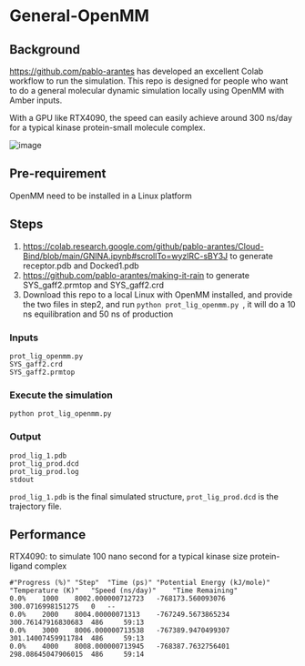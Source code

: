 # General-OpenMM

## Background

https://github.com/pablo-arantes has developed an excellent Colab workflow to run the simulation. This repo is designed for people who want to do a general molecular dynamic simulation locally using OpenMM with Amber inputs. 

With a GPU like RTX4090, the speed can easily achieve around 300 ns/day for a typical kinase protein-small molecule complex.

![image](https://github.com/quantaosun/cheat_MD/assets/75652473/0bb7c2b4-4eee-4c93-905b-1dd0d55c3243)

## Pre-requirement

OpenMM need to be installed in a Linux platform

## Steps

1. https://colab.research.google.com/github/pablo-arantes/Cloud-Bind/blob/main/GNINA.ipynb#scrollTo=wyzlRC-sBY3J to generate receptor.pdb and Docked1.pdb
2. https://github.com/pablo-arantes/making-it-rain to generate SYS_gaff2.prmtop and SYS_gaff2.crd
3. Download this repo to a local Linux with OpenMM installed, and provide the two files in step2, and run ```python prot_lig_openmm.py ```, it will do a 10 ns equilibration and 50 ns of production

### Inputs 
```
prot_lig_openmm.py
SYS_gaff2.crd
SYS_gaff2.prmtop

```
### Execute the simulation

```python prot_lig_openmm.py ```

### Output

```
prod_lig_1.pdb
prot_lig_prod.dcd
prot_lig_prod.log
stdout  
```
```prod_lig_1.pdb``` is the final simulated structure, ```prot_lig_prod.dcd``` is the trajectory file.
## Performance

RTX4090: to simulate 100 nano second for a typical kinase size protein-ligand complex

```
#"Progress (%)"	"Step"	"Time (ps)"	"Potential Energy (kJ/mole)"	"Temperature (K)"	"Speed (ns/day)"	"Time Remaining"
0.0%	1000	8002.000000712723	-768173.560093076	300.0716998151275	0	--
0.0%	2000	8004.00000071313	-767249.5673865234	300.76147916830683	486	    59:13
0.0%	3000	8006.000000713538	-767389.9470499307	301.14007459911784	486	    59:13
0.0%	4000	8008.000000713945	-768387.7632756401	298.08645047906015	486	    59:14
```



